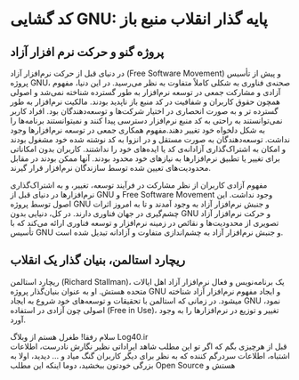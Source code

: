 # کد گشایی GNU: پایه گذار انقلاب منبع باز
## پروژه گنو و حرکت نرم افزار آزاد

در دنیای قبل از حرکت نرم‌افزار آزاد (Free Software Movement) و پیش از تأسیس پروژه GNU، صحنه‌ی فناوری به شکلی کاملاً متفاوت به نظر می‌رسید. در این دنیا، مفهوم آزادی و مشارکت جمعی در توسعه نرم‌افزار به طور گسترده شناخته نمی‌شد و اصولی همچون حقوق کاربران و شفافیت در کد منبع باز ناپدید بودند. مالکیت نرم‌افزار به طور گسترده تر و به صورت انحصاری در اختیار شرکت‌ها و توسعه‌دهندگان بود. افراد کاربر نمی‌توانستند به راحتی به کد منبع نرم‌افزار دسترسی پیدا کنند و نمیتوانستند برنامه‌ها را به شکل دلخواه خود تغییر دهند.مفهوم همکاری جمعی در توسعه نرم‌افزارها وجود نداشت. توسعه‌دهندگان به صورت مستقل و در انزوا به کد نوشته شده خود مشغول بودند و امکان به اشتراک‌گذاری آزادانه‌ی کد یا ایده‌های خود را نداشتند. کاربران بدون امکاناتی برای تغییر یا تطبیق نرم‌افزارها به نیازهای خود محدود بودند. آنها ممکن بودند در مقابل محدودیت‌های تعیین شده توسط سازندگان نرم‌افزار قرار گیرند.

مفهوم آزادی کاربران از نظر مشارکت در فرآیند توسعه، تغییر، و به اشتراک‌گذاری نرم‌افزارها در دنیای قبل از GNU و Free Software Movement وجود نداشت. این اصول توسط پروژه GNU و جنبش نرم‌افزار آزاد به وجود آمدند و تا به امروز اثرات چشم‌گیری در جهان فناوری دارند. در کل، دنیایی بدون GNU و حرکت نرم‌افزار آزاد تصویری از محدودیت‌ها و نقائص در زمینه نرم‌افزار و توسعه فناوری ارائه می‌کند که با تأسیس GNU و جنبش نرم‌افزار آزاد به چشم‌اندازی متفاوت و آزادانه تبدیل شده است.

## ریچارد استالمن،‌ بنیان گذار یک انقلاب
ریچارد استالمن (Richard Stallman)، یک برنامه‌نویس و فعال نرم‌افزار آزاد اهل ایالات متحده هستش. او به عنوان بنیان‌گذار پروژه GNU و ایجاد مفهوم نرم‌افزار آزاد شناخته میشود. در زمانی که استالمن با تحقیقات و توسعه‌های خود شروع به ایجاد GNU نمود، اصولی چون آزادی در استفاده (Free in Use)، تغییر و توزیع در نرم‌افزارها را به وجود آورد.

سلام رفقا! طغرل هستم از وبلاگ Log40.ir  
قبل از هرچیزی بگم که اگر تو این مطلب شاهد ایراداتی نظیر نگارش نادرست، اطلاعات اشتباه، اطلاعات سردرگم کننده که به نظر برای دیگر کاربران گنگ میاد و ... دیدید، اولا به بزرگی خودتون ببخشید، دوما اینکه این مطلب Open Source هستش و
